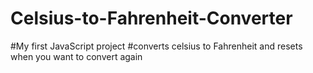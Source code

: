 # Celsius-to-Fahrenheit-Converter
#My first JavaScript project
#converts celsius to Fahrenheit and resets when you want to convert again
